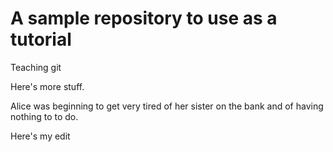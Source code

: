 # A sample repository to use as a tutorial
Teaching git

Here's more stuff.

Alice was beginning to get very tired of her sister on the bank and of having nothing to to do.

Here's my edit
